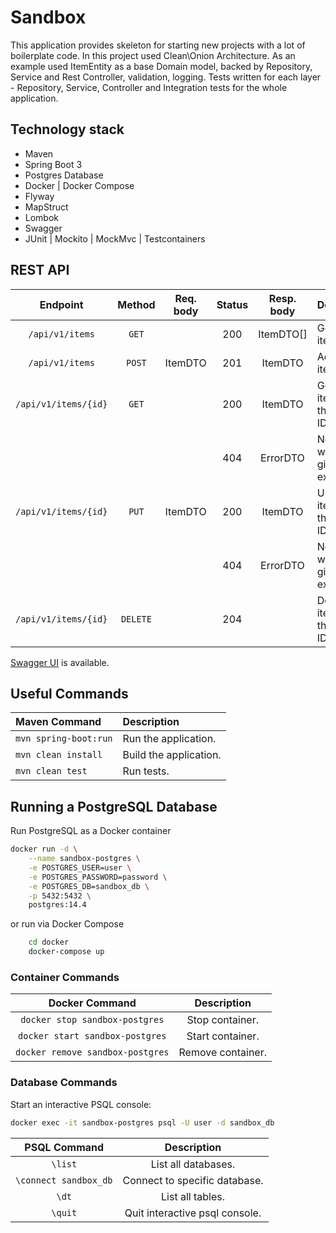# Sandbox 

This application provides skeleton for starting new projects with a lot of boilerplate code.
In this project used Clean\Onion Architecture. As an example used ItemEntity as a base Domain model, 
backed by Repository, Service and Rest Controller, validation, logging. 
Tests written for each layer - Repository, Service, Controller and Integration tests for the whole application.

## Technology stack
* Maven
* Spring Boot 3
* Postgres Database
* Docker | Docker Compose
* Flyway
* MapStruct
* Lombok
* Swagger
* JUnit | Mockito | MockMvc | Testcontainers


## REST API

|       Endpoint	       | Method   | Req. body | Status | Resp. body | Description    		   	              |
|:---------------------:|:--------:|:---------:|:------:|:----------:|:-----------------------------------|
|    `/api/v1/items`    | `GET`    |           |  200   | ItemDTO[]  | Get all the items                  |
|    `/api/v1/items`    | `POST`   |  ItemDTO  |  201   |  ItemDTO   | Add a new item                     |
| `/api/v1/items/{id}`  | `GET`    |           |  200   |  ItemDTO   | Get the item with the given ID.    |
|                       |          |           |  404   |  ErrorDTO  | No item with the given ID exists.  |
| `/api/v1/items/{id}`  | `PUT`    |  ItemDTO  |  200   |  ItemDTO   | Update the item with the given ID. |
|                       |          |           |  404   |  ErrorDTO  | No item with the given ID exists.  |
| `/api/v1/items/{id}`  | `DELETE` |           |  204   |            | Delete the item with the given ID. |

[Swagger UI](http://localhost:8080/swagger-ui/index.html) is available.

## Useful Commands

| Maven Command	             | Description                                   |
|:---------------------------|:----------------------------------------------|
| `mvn spring-boot:run`      | Run the application.                          |
| `mvn clean install`        | Build the application.                        |
| `mvn clean test`           | Run tests.                                    |


## Running a PostgreSQL Database

Run PostgreSQL as a Docker container

```bash
docker run -d \
    --name sandbox-postgres \
    -e POSTGRES_USER=user \
    -e POSTGRES_PASSWORD=password \
    -e POSTGRES_DB=sandbox_db \
    -p 5432:5432 \
    postgres:14.4
```

or run via Docker Compose
```bash  
    cd docker
    docker-compose up
```

### Container Commands

| Docker Command	              | Description       |
|:-------------------------------:|:-----------------:|
| `docker stop sandbox-postgres`   | Stop container.   |
| `docker start sandbox-postgres`  | Start container.  |
| `docker remove sandbox-postgres` | Remove container. |

### Database Commands

Start an interactive PSQL console:

```bash
docker exec -it sandbox-postgres psql -U user -d sandbox_db
```

|     PSQL Command	     | Description                    |
|:---------------------:|:------------------------------:|
|        `\list`        | List all databases.            |
| `\connect sandbox_db` | Connect to specific database.  |
|         `\dt`         | List all tables.               |
|        `\quit`        | Quit interactive psql console. |

